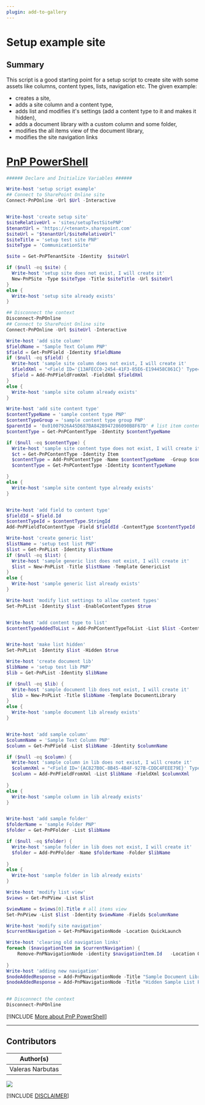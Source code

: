 ```yaml
---
plugin: add-to-gallery
---
```


# Setup example site

## Summary

This script is a good starting point for a setup script to create site with some assets like columns, content types, lists, navigation etc. The given example:
 - creates a site,
 - adds a site column and a content type,
 - adds list and modifies it's settings (add a content type to it and makes it hidden),
 - adds a document library with a custom column and some folder,
 - modifies the all items view of the document library,
 - modifies the site navigation links
 

# [PnP PowerShell](#tab/pnpps)
```powershell
###### Declare and Initialize Variables ######  

Write-host 'setup script example'
## Connect to SharePoint Online site  
Connect-PnPOnline -Url $Url -Interactive


Write-host 'create setup site'
$siteRelativeUrl = 'sites/setupTestSitePNP'
$tenantUrl = 'https://<tenant>.sharepoint.com'
$siteUrl = "$tenantUrl/$siteRelativeUrl"
$siteTitle = 'setup test site PNP'
$siteType = 'CommunicationSite'

$site = Get-PnPTenantSite -Identity  $siteUrl

if ($null -eq $site) {
  Write-host 'setup site does not exist, I will create it'
  New-PnPSite -Type $siteType -Title $siteTitle -Url $siteUrl
}
else {
  Write-host 'setup site already exists'
}

## Disconnect the context  
Disconnect-PnPOnline  
## Connect to SharePoint Online site  
Connect-PnPOnline -Url $siteUrl -Interactive

Write-host 'add site column'
$fieldName = 'Sample Text Column PNP'
$field = Get-PnPField -Identity $fieldName
if ($null -eq $field) {
  Write-host 'sample site column does not exist, I will create it'
  $fieldXml = "<Field ID='{13AFECC0-2454-41F3-85E6-E194458C861C}' Type='Text' Name='SampleTextColumnPNP' DisplayName='Sample Text Column PNP' Indexed='FALSE' Group='Sample Columns PNP' Required='FALSE' SourceID='{4f118c69-66e0-497c-96ff-d7855ce0713d}' StaticName='SampleTextColumnPNP' FromBaseType='TRUE' ></Field>"
  $field = Add-PnPFieldFromXml -FieldXml $fieldXml 
}
else {
  Write-host 'sample site column already exists'
}

Write-host 'add site content type'
$contentTypeName = 'sample content type PNP'
$contentTypeGroup = 'sample content type group PNP'
$parentId = '0x01007926A45D687BA842B947286090B8F67D' # list item content type
$contentType = Get-PnPContentType -Identity $contentTypeName

if ($null -eq $contentType) {
  Write-host 'sample site content type does not exist, I will create it'
  $ct = Get-PnPContentType -Identity Item
  $contentType = Add-PnPContentType -Name $contentTypeName  -Group $contentTypeGroup -ParentContentType $ct 
  $contentType = Get-PnPContentType -Identity $contentTypeName

}
else {
  Write-host 'sample site content type already exists'
}


Write-host 'add field to content type'
$fieldId = $field.Id
$contentTypeId = $contentType.StringId
Add-PnPFieldToContentType -Field $fieldId -ContentType $contentTypeId

Write-host 'create generic list'
$listName = 'setup test list PNP'
$list = Get-PnPList -Identity $listName
if ($null -eq $list) {
  Write-host 'sample generic list does not exist, I will create it'
  $list = New-PnPList -Title $listName -Template GenericList
}
else {
  Write-host 'sample generic list already exists'
}

Write-host 'modify list settings to allow content types'
Set-PnPList -Identity $list -EnableContentTypes $true


Write-host 'add content type to list'
$contentTypeAddedToList = Add-PnPContentTypeToList -List $list -ContentType $contentTypeId -DefaultContentType


Write-host 'make list hidden'
Set-PnPList -Identity $list -Hidden $true

Write-host 'create document lib'
$libName = 'setup test lib PNP'
$lib = Get-PnPList -Identity $libName

if ($null -eq $lib) {
  Write-host 'sample document lib does not exist, I will create it'
  $lib = New-PnPList -Title $libName -Template DocumentLibrary
}
else {
  Write-host 'sample document lib already exists'
}


Write-host 'add sample column'
$columnName = 'Sample Text Column PNP'
$column = Get-PnPField -List $libName -Identity $columnName

if ($null -eq $column) {
  Write-host 'sample column in lib does not exist, I will create it'
  $columnXml = "<Field ID='{AC827B0C-8B45-4B4F-927B-CDDC4FEEE79E}' Type='Text' Name='SampleTextColumnPNP' DisplayName='Sample Text Column PNP' Required='FALSE' SourceID='http://schemas.microsoft.com/sharepoint/v3' StaticName='SampleTextColumnPNP' FromBaseType='TRUE' />"
  $column = Add-PnPFieldFromXml -List $libName -FieldXml $columnXml
  
}
else {
  Write-host 'sample column in lib already exists'
}


Write-host 'add sample folder'
$folderName = 'sample Folder PNP'
$folder = Get-PnPFolder -List $libName 

if ($null -eq $folder) {
  Write-host 'sample folder in lib does not exist, I will create it'
  $folder = Add-PnPFolder -Name $folderName -Folder $libName
  
}
else {
  Write-host 'sample folder in lib already exists'
}

Write-host 'modify list view'
$views = Get-PnPView -List $list

$viewName = $views[0].Title # all items view
Set-PnPView -List $list -Identity $viewName -Fields $columnName

Write-host 'modify site navigation'
$currentNavigation = Get-PnPNavigationNode -Location QuickLaunch

Write-host 'clearing old navigation links'
foreach ($navigationItem in $currentNavigation) {
    Remove-PnPNavigationNode -identity $navigationItem.Id   -Location QuickLaunch -Force 
  
}
Write-host 'adding new navigation'
$nodeAddedResponse = Add-PnPNavigationNode -Title "Sample Document Library PNP" -Url "/$siteRelativeUrl/$libName/Forms/AllItems.aspx" -Location "QuickLaunch"
$nodeAddedResponse = Add-PnPNavigationNode -Title "Hidden Sample List PNP" -Url "/$siteRelativeUrl/Lists/$listName/AllItems.aspx" -Location "QuickLaunch"

 
## Disconnect the context  
Disconnect-PnPOnline  
```
[!INCLUDE [More about PnP PowerShell](../../docfx/includes/MORE-PNPPS.md)]
***


## Contributors

| Author(s) |
|-----------|
| Valeras Narbutas |



<img src="https://m365-visitor-stats.azurewebsites.net/script-samples/scripts/spo-setup-example-site?labelText=Visitors" class="img-visitor" aria-hidden="true" />


[!INCLUDE [DISCLAIMER](../../docfx/includes/DISCLAIMER.md)]
